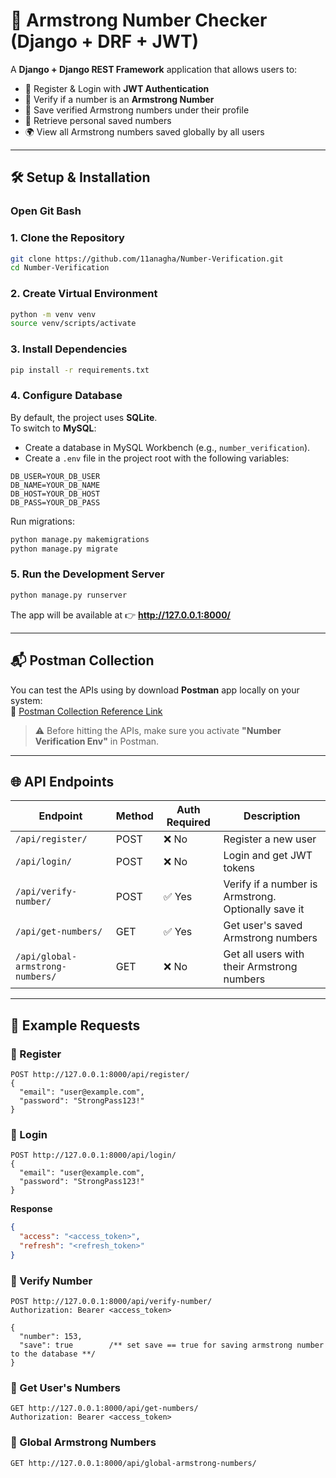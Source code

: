 # 🚀 Armstrong Number Checker (Django + DRF + JWT)

A **Django + Django REST Framework** application that allows users to:

- 🔐 Register & Login with **JWT Authentication**  
- 🔢 Verify if a number is an **Armstrong Number**  
- 💾 Save verified Armstrong numbers under their profile  
- 📂 Retrieve personal saved numbers  
- 🌍 View all Armstrong numbers saved globally by all users  

---

## 🛠️ Setup & Installation

### Open Git Bash

### 1. Clone the Repository
```bash
git clone https://github.com/11anagha/Number-Verification.git
cd Number-Verification
```

### 2. Create Virtual Environment
```bash
python -m venv venv
source venv/scripts/activate
```

### 3. Install Dependencies
```bash
pip install -r requirements.txt
```

### 4. Configure Database

By default, the project uses **SQLite**.  
To switch to **MySQL**:

- Create a database in MySQL Workbench (e.g., `number_verification`).  
- Create a `.env` file in the project root with the following variables:

```env
DB_USER=YOUR_DB_USER
DB_NAME=YOUR_DB_NAME
DB_HOST=YOUR_DB_HOST
DB_PASS=YOUR_DB_PASS
```

Run migrations:
```bash
python manage.py makemigrations
python manage.py migrate
```

### 5. Run the Development Server
```bash
python manage.py runserver
```

The app will be available at 👉 **http://127.0.0.1:8000/**

---

## 📬 Postman Collection

You can test the APIs using by download **Postman** app locally on your system:  
🔗 [Postman Collection Reference Link](https://elements.getpostman.com/redirect?entityId=48096872-89e6e07b-4650-4cea-87bd-a03a33ae071c&entityType=collection)

> ⚠️ Before hitting the APIs, make sure you activate **"Number Verification Env"** in Postman.

---

## 🌐 API Endpoints

| Endpoint                         | Method | Auth Required | Description                                   |
|----------------------------------|--------|---------------|-----------------------------------------------|
| `/api/register/`                 | POST   | ❌ No         | Register a new user                           |
| `/api/login/`                    | POST   | ❌ No         | Login and get JWT tokens                      |
| `/api/verify-number/`            | POST   | ✅ Yes        | Verify if a number is Armstrong. Optionally save it |
| `/api/get-numbers/`              | GET    | ✅ Yes        | Get user's saved Armstrong numbers            |
| `/api/global-armstrong-numbers/` | GET    | ❌ No         | Get all users with their Armstrong numbers    |

---

## 📖 Example Requests

### 🔹 Register
```http
POST http://127.0.0.1:8000/api/register/
{
  "email": "user@example.com",
  "password": "StrongPass123!"
}
```

### 🔹 Login
```http
POST http://127.0.0.1:8000/api/login/
{
  "email": "user@example.com",
  "password": "StrongPass123!"
}
```

**Response**
```json
{
  "access": "<access_token>",
  "refresh": "<refresh_token>"
}
```

### 🔹 Verify Number
```http
POST http://127.0.0.1:8000/api/verify-number/
Authorization: Bearer <access_token>

{
  "number": 153,
  "save": true        /** set save == true for saving armstrong number to the database **/
}
```

### 🔹 Get User's Numbers
```http
GET http://127.0.0.1:8000/api/get-numbers/
Authorization: Bearer <access_token>
```

### 🔹 Global Armstrong Numbers
```http
GET http://127.0.0.1:8000/api/global-armstrong-numbers/
```
